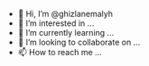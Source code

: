 - 👋 Hi, I’m @ghizlanemalyh
- 👀 I’m interested in ...
- 🌱 I’m currently learning ...
- 💞️ I’m looking to collaborate on ...
- 📫 How to reach me ...

<!---
ghizlanemalyh/ghizlanemalyh is a ✨ special ✨ repository because its `README.md` (this file) appears on your GitHub profile.
You can click the Preview link to take a look at your changes.
--->
